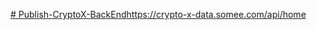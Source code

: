 [# Publish-CryptoX-BackEnd](https://crypto-x-data.somee.com/api/home)https://crypto-x-data.somee.com/api/home
